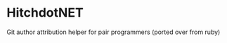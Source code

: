 HitchdotNET
===========

Git author attribution helper for pair programmers (ported over from ruby)
